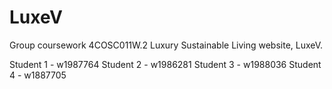 # LuxeV
 Group coursework 4COSC011W.2 Luxury Sustainable Living website, LuxeV.

Student 1 - w1987764
Student 2 - w1986281
Student 3 - w1988036
Student 4 - w1887705
